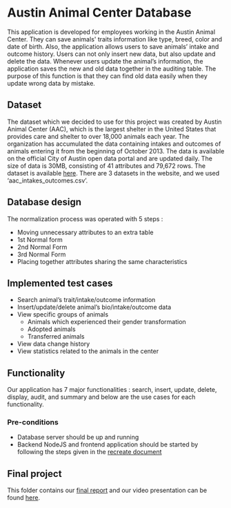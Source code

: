 # Austin Animal Center Database
This application is developed for employees working in the Austin Animal Center. They can save animals' traits information like type, breed, color and date of birth. Also, the application allows users to save animals’ intake and outcome history. Users can not only insert new data, but also update and delete the data. Whenever users update the animal’s information, the application
saves the new and old data together in the auditing table. The purpose of this function is that
they can find old data easily when they update wrong data by mistake.

## Dataset
The dataset which we decided to use for this project was created by Austin Animal Center (AAC), which is the largest shelter in the United States that provides care and shelter to over 18,000 animals each year. The organization has accumulated the data containing intakes and outcomes of animals entering it from the beginning of October 2013. The data is available on the official City of Austin open data portal and are updated daily. The size of data is 30MB, consisting of 41 attributes and 79,672 rows. The dataset is available [here](https://www.kaggle.com/aaronschlegel/austin-animal-center-shelter-intakes-and-outcomes?select=aac_intakes_outcomes.csv). There are 3 datasets in the website, and we used ‘aac_intakes_outcomes.csv’.


## Database design
The normalization process was operated with 5 steps :
* Moving unnecessary attributes to an extra table
* 1st Normal form
* 2nd Normal Form
* 3rd Normal Form
* Placing together attributes sharing the same characteristics

## Implemented test cases
* Search animal’s trait/intake/outcome information
* Insert/update/delete animal’s bio/intake/outcome data
* View specific groups of animals
  * Animals which experienced their gender transformation
  * Adopted animals
  * Transferred animals
* View data change history
* View statistics related to the animals in the center

## Functionality
Our application has 7 major functionalities : search, insert, update, delete, display, audit, and
summary and below are the use cases for each functionality.

### Pre-conditions
* Database server should be up and running
* Backend NodeJS and frontend application should be started by following the steps given in the [recreate document](https://github.com/meenams/Austin-Animal-Center-Database/blob/main/application/README.pdf)

## Final project
This folder contains our [final report](https://github.com/meenams/Austin-Animal-Center-Database/blob/main/report/Project%20Report.pdf) and our video presentation can be found [here](https://www.youtube.com/watch?v=r1ftB8UKpVg).
